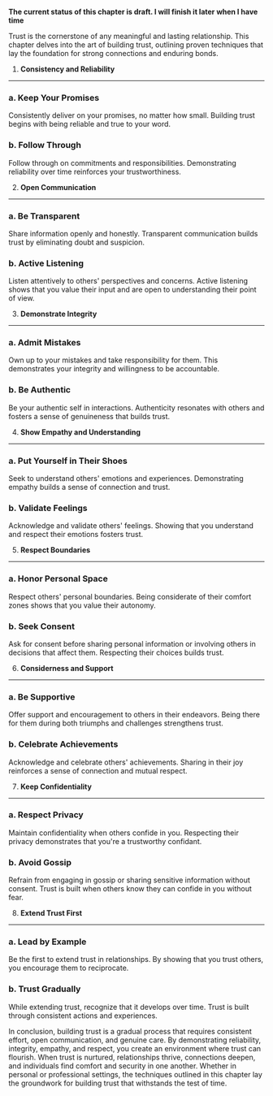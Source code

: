 **The current status of this chapter is draft. I will finish it later when I have time**

Trust is the cornerstone of any meaningful and lasting relationship. This chapter delves into the art of building trust, outlining proven techniques that lay the foundation for strong connections and enduring bonds.

1. **Consistency and Reliability**
----------------------------------

### a. **Keep Your Promises**

Consistently deliver on your promises, no matter how small. Building trust begins with being reliable and true to your word.

### b. **Follow Through**

Follow through on commitments and responsibilities. Demonstrating reliability over time reinforces your trustworthiness.

2. **Open Communication**
-------------------------

### a. **Be Transparent**

Share information openly and honestly. Transparent communication builds trust by eliminating doubt and suspicion.

### b. **Active Listening**

Listen attentively to others' perspectives and concerns. Active listening shows that you value their input and are open to understanding their point of view.

3. **Demonstrate Integrity**
----------------------------

### a. **Admit Mistakes**

Own up to your mistakes and take responsibility for them. This demonstrates your integrity and willingness to be accountable.

### b. **Be Authentic**

Be your authentic self in interactions. Authenticity resonates with others and fosters a sense of genuineness that builds trust.

4. **Show Empathy and Understanding**
-------------------------------------

### a. **Put Yourself in Their Shoes**

Seek to understand others' emotions and experiences. Demonstrating empathy builds a sense of connection and trust.

### b. **Validate Feelings**

Acknowledge and validate others' feelings. Showing that you understand and respect their emotions fosters trust.

5. **Respect Boundaries**
-------------------------

### a. **Honor Personal Space**

Respect others' personal boundaries. Being considerate of their comfort zones shows that you value their autonomy.

### b. **Seek Consent**

Ask for consent before sharing personal information or involving others in decisions that affect them. Respecting their choices builds trust.

6. **Considerness and Support**
-------------------------------

### a. **Be Supportive**

Offer support and encouragement to others in their endeavors. Being there for them during both triumphs and challenges strengthens trust.

### b. **Celebrate Achievements**

Acknowledge and celebrate others' achievements. Sharing in their joy reinforces a sense of connection and mutual respect.

7. **Keep Confidentiality**
---------------------------

### a. **Respect Privacy**

Maintain confidentiality when others confide in you. Respecting their privacy demonstrates that you're a trustworthy confidant.

### b. **Avoid Gossip**

Refrain from engaging in gossip or sharing sensitive information without consent. Trust is built when others know they can confide in you without fear.

8. **Extend Trust First**
-------------------------

### a. **Lead by Example**

Be the first to extend trust in relationships. By showing that you trust others, you encourage them to reciprocate.

### b. **Trust Gradually**

While extending trust, recognize that it develops over time. Trust is built through consistent actions and experiences.

In conclusion, building trust is a gradual process that requires consistent effort, open communication, and genuine care. By demonstrating reliability, integrity, empathy, and respect, you create an environment where trust can flourish. When trust is nurtured, relationships thrive, connections deepen, and individuals find comfort and security in one another. Whether in personal or professional settings, the techniques outlined in this chapter lay the groundwork for building trust that withstands the test of time.
